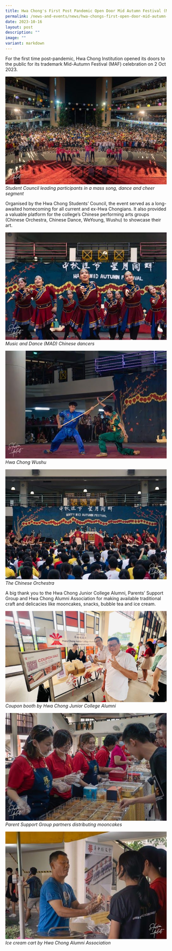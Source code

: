 ```yaml
---
title: Hwa Chong's First Post Pandemic Open Door Mid Autumn Festival (MAF) Celebration
permalink: /news-and-events/news/hwa-chongs-first-open-door-mid-autumn-festival-maf-celebration-post-pandemic/
date: 2023-10-16
layout: post
description: ""
image: ""
variant: markdown
---
```

For the first time post-pandemic, Hwa Chong Institution opened its doors to the public for its trademark Mid-Autumn Festival (MAF) celebration on 2 Oct 2023.

![](/images/News%20and%20Events/MAF_2023_P1.jpg)
_Student Council leading participants in a mass song, dance and cheer segment_

Organised by the Hwa Chong Students’ Council, the event served as a long-awaited homecoming for all current and ex-Hwa Chongians. It also provided a valuable platform for the college’s Chinese performing arts groups (Chinese Orchestra, Chinese Dance, WeYoung, Wushu) to showcase their art.

![](/images/News%20and%20Events/MAF_2023_P2.jpg)
_Music and Dance (MAD) Chinese dancers_

![](/images/News%20and%20Events/MAF_2023_P3.jpg)
_Hwa Chong Wushu_

![](/images/News%20and%20Events/MAF_2023_P4.jpg)
_The Chinese Orchestra_

A big thank you to the Hwa Chong Junior College Alumni, Parents’ Support Group and Hwa Chong Alumni Association for making available traditional craft and delicacies like mooncakes, snacks, bubble tea and ice cream.

![](/images/News%20and%20Events/MAF_2023_P5.jpg)
_Coupon booth by Hwa Chong Junior College Alumni_

![](/images/News%20and%20Events/MAF_2023_P6.jpg)
_Parent Support Group partners distributing mooncakes_

![](/images/News%20and%20Events/MAF_2023_P7.jpg)
_Ice cream cart by Hwa Chong Alumni Association_